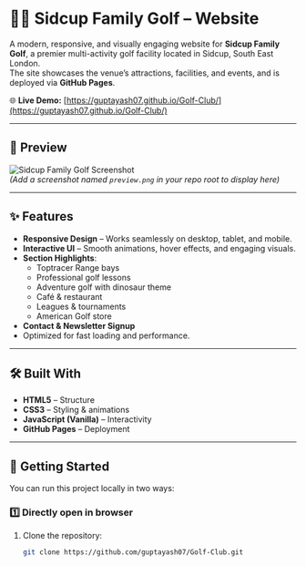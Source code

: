 # 🏌️‍♂️ Sidcup Family Golf – Website

A modern, responsive, and visually engaging website for **Sidcup Family Golf**, a premier multi-activity golf facility located in Sidcup, South East London.  
The site showcases the venue’s attractions, facilities, and events, and is deployed via **GitHub Pages**.

🌐 **Live Demo:** [https://guptayash07.github.io/Golf-Club/](https://guptayash07.github.io/Golf-Club/)

---

## 📸 Preview

![Sidcup Family Golf Screenshot](./preview.png)  
*(Add a screenshot named `preview.png` in your repo root to display here)*

---

## ✨ Features

- **Responsive Design** – Works seamlessly on desktop, tablet, and mobile.
- **Interactive UI** – Smooth animations, hover effects, and engaging visuals.
- **Section Highlights**:
  - Toptracer Range bays
  - Professional golf lessons
  - Adventure golf with dinosaur theme
  - Café & restaurant
  - Leagues & tournaments
  - American Golf store
- **Contact & Newsletter Signup**
- Optimized for fast loading and performance.

---

## 🛠 Built With

- **HTML5** – Structure
- **CSS3** – Styling & animations
- **JavaScript (Vanilla)** – Interactivity
- **GitHub Pages** – Deployment

---

## 🚀 Getting Started

You can run this project locally in two ways:

### 1️⃣ Directly open in browser
1. Clone the repository:
   ```bash
   git clone https://github.com/guptayash07/Golf-Club.git
